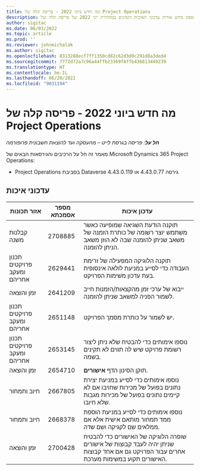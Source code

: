 ```yaml
---
title: מה חדש ביוני 2022 - פריסה קלה של Project Operations
description: מאמר זה מספק מידע אודות עדכוני האיכות הזמינים במהדורת יוני 2022 של פריסה קלה של Microsoft Dynamics 365 Project Operations.
author: sigitac
ms.date: 06/03/2022
ms.topic: article
ms.prod: ''
ms.reviewer: johnmichalak
ms.author: sigitac
ms.openlocfilehash: 8313288ecf7ff1350cd82c62d3d0c291d8a3ded4
ms.sourcegitcommit: 7772d72a7c96a44ffb23369f8ffb436813449239
ms.translationtype: HT
ms.contentlocale: he-IL
ms.lasthandoff: 06/20/2022
ms.locfileid: "9031194"
---
```

# <a name="whats-new-june-2022---project-operations-lite-deployment"></a>מה חדש ביוני 2022 - פריסה קלה של Project Operations

_**חל על**: פריסה בגרסת לייט – מהעסקה ועד להוצאת חשבונית פרופורמה_

מאמר זה חל על הרכיבים והגירסאות הבאים של Microsoft Dynamics 365 Project Operations:

- Project Operations בסביבת Dataverse גירסה 4.43.0.77 או 4.43.0.119

## <a name="quality-updates"></a>עדכוני איכות

| אזור תכונות | מספר אסמכתא | עדכון איכות |
| --- | --- | --- |
| קבלנות משנה | 2708885 | תוקנה הודעת השגיאה שמופיעה כאשר משתמש יוצר רשומה של כותרת הזמנה של משאב שניתן להזמנה שבה לא הוזן משאב הניתן להזמנה. |
| ‏‫תכנון פרויקטים ומעקב אחריהם | 2629441 | תוקנה הלוגיקה המפעילה של זרימת העבודה כדי לסייע במניעת לולאה אינסופית בעת עדכון משימות הפרויקט. |
| זמן והוצאה | 2641209 | ייבוא של ערכי זמן מהקצאות/הזמנות חייב לשמור הפניה למשאב שניתן להזמנה. |
| ‏‫תכנון פרויקטים ומעקב אחריהם | 2651148 | יש לשמור על כותרת מסמך הפרויקט.|
| ‏‫תכנון פרויקטים ומעקב אחריהם | 2653145 | נוספו אימותים כדי להבטיח שלא ניתן ליצור רשומת פרויקט שיש לה תווים לא תקינים בשמה. |
| זמן והוצאה | 2654710 | תוקן הסינון הדף **אישורים**. |
| חיוב ותמחור | 2667805 | נוספו אימותים כדי לסייע במניעת יצירת נתונים בפועל של מכירות שחויבו אם לא קיימים נתונים בפועל של מכירות מגבות שלא חיובו. |
| חיוב ותמחור | 2668378 | נוספו אימותים כדי לסייע במניעת הוספת ממד תמחור מותאם אישית אלא אם ממלאים שם לקגיקה ושם שדה. |
| זמן והוצאה | 2700428 | שופרה הלוגיקה של האישורים כדי להבטיח שניתן יהיה לעבד קבוצות של אישורים אחרים עבור הפרויקט גם אם אחד קבוצות האישורים תקוע במשימות מערכת. |

